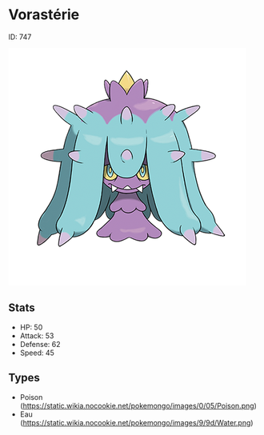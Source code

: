 # Vorastérie


ID: 747

![](https://raw.githubusercontent.com/PokeAPI/sprites/master/sprites/pokemon/other/official-artwork/747.png "Vorastérie")

## Stats


 - HP: 50
 - Attack: 53
 - Defense: 62
 - Speed: 45

## Types


 - Poison (https://static.wikia.nocookie.net/pokemongo/images/0/05/Poison.png)
 - Eau (https://static.wikia.nocookie.net/pokemongo/images/9/9d/Water.png)
